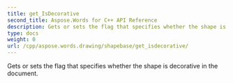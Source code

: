 ```yaml
---
title: get_IsDecorative
second_title: Aspose.Words for C++ API Reference
description: Gets or sets the flag that specifies whether the shape is decorative in the document. 
type: docs
weight: 0
url: /cpp/aspose.words.drawing/shapebase/get_isdecorative/
---
```


Gets or sets the flag that specifies whether the shape is decorative in the document. 

